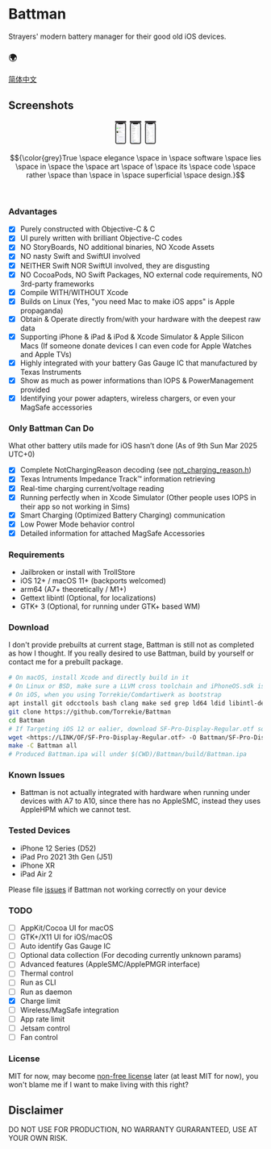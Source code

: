 # Battman
Strayers' modern battery manager for their good old iOS devices.

### 🌍
[简体中文](docs/README-zh_CN.md)

## Screenshots
<div style="width:20%; margin: auto;" align="middle">
<img src="Screenshots/Main.png?raw=true" alt="Battman Main Demo" width="25%" height="25%" />
<img src="Screenshots/Gas Gauge.png?raw=true" alt="Battman Gas Gauge Demo" width="25%" height="25%" />
<img src="Screenshots/Adapter.png?raw=true" alt="Battman Adapter Demo" width="25%" height="25%" />
</div>

$${\color{grey}True \space elegance \space in \space software \space lies \space in \space the \space art \space of \space its \space code \space rather \space than \space in \space superficial \space design.}$$

<br />

### Advantages
- [x] Purely constructed with Objective-C & C
- [x] UI purely written with brilliant Objective-C codes
- [x] NO StoryBoards, NO additional binaries, NO Xcode Assets
- [x] NO nasty Swift and SwiftUI involved
- [x] NEITHER Swift NOR SwiftUI involved, they are disgusting
- [x] NO CocoaPods, NO Swift Packages, NO external code requirements, NO 3rd-party frameworks
- [x] Compile WITH/WITHOUT Xcode
- [x] Builds on Linux (Yes, "you need Mac to make iOS apps" is Apple propaganda)
- [x] Obtain & Operate directly from/with your hardware with the deepest raw data
- [x] Supporting iPhone & iPad & iPod & Xcode Simulator & Apple Silicon Macs (If someone donate devices I can even code for Apple Watches and Apple TVs)
- [x] Highly integrated with your battery Gas Gauge IC that manufactured by Texas Instruments
- [x] Show as much as power informations than IOPS & PowerManagement provided
- [x] Identifying your power adapters, wireless chargers, or even your MagSafe accessories

### Only Battman Can Do

What other battery utils made for iOS hasn’t done
(As of 9th Sun Mar 2025 UTC+0)
- [x] Complete NotChargingReason decoding (see [not_charging_reason.h](Battman/battery_utils/not_charging_reason.h))
- [x] Texas Intruments Impedance Track™ information retrieving
- [x] Real-time charging current/voltage reading
- [x] Running perfectly when in Xcode Simulator (Other people uses IOPS in their app so not working in Sims)
- [x] Smart Charging (Optimized Battery Charging) communication
- [x] Low Power Mode behavior control
- [x] Detailed information for attached MagSafe Accessories

### Requirements

- Jailbroken or install with TrollStore
- iOS 12+ / macOS 11+ (backports welcomed)
- arm64 (A7+ theoretically / M1+)
- Gettext libintl (Optional, for localizations)
- GTK+ 3 (Optional, for running under GTK+ based WM)

### Download

I don't provide prebuilts at current stage, Battman is still not as completed as how I thought. If you really desired to use Battman, build by yourself or contact me for a prebuilt package.

```bash
# On macOS, install Xcode and directly build in it
# On Linux or BSD, make sure a LLVM cross toolchain and iPhoneOS.sdk is prepared, modify Battman/Makefile if needed
# On iOS, when you using Torrekie/Comdartiwerk as bootstrap
apt install git odcctools bash clang make sed grep ld64 ldid libintl-dev iphoneos.sdk
git clone https://github.com/Torrekie/Battman
cd Battman
# If Targeting iOS 12 or ealier, download SF-Pro-Display-Regular.otf somewhere, and put it under Battman/
wget <https://LINK/OF/SF-Pro-Display-Regular.otf> -O Battman/SF-Pro-Display-Regular.otf
make -C Battman all
# Produced Battman.ipa will under $(CWD)/Battman/build/Battman.ipa
```

### Known Issues

- Battman is not actually integrated with hardware when running under devices with A7 to A10, since there has no AppleSMC, instead they uses AppleHPM which we cannot test.

### Tested Devices
- iPhone 12 Series (D52)
- iPad Pro 2021 3th Gen (J51)
- iPhone XR
- iPad Air 2

Please file [issues](../../issues/new) if Battman not working correctly on your device

### TODO
- [ ] AppKit/Cocoa UI for macOS
- [ ] GTK+/X11 UI for iOS/macOS
- [ ] Auto identify Gas Gauge IC
- [ ] Optional data collection (For decoding currently unknown params)
- [ ] Advanced features (AppleSMC/ApplePMGR interface)
- [ ] Thermal control
- [ ] Run as CLI
- [ ] Run as daemon
- [x] Charge limit
- [ ] Wireless/MagSafe integration
- [ ] App rate limit
- [ ] Jetsam control
- [ ] Fan control

### License

MIT for now, may become [non-free license](LICENSE/LICENSE.md) later (at least MIT for now), you won't blame me if I want to make living with this right?

## Disclaimer

DO NOT USE FOR PRODUCTION, NO WARRANTY GURARANTEED, USE AT YOUR OWN RISK.
